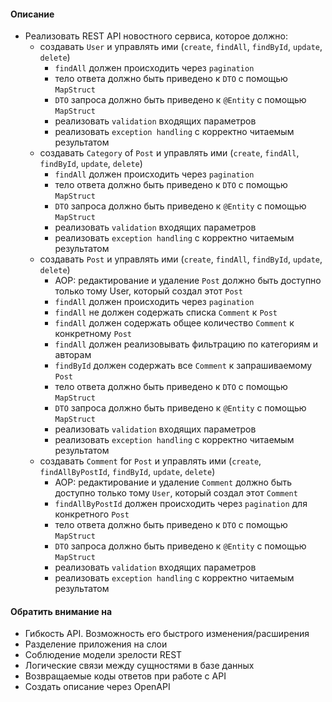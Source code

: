#### Описание
* Реализовать REST API новостного сервиса, которое должно:
   - создавать `User` и управлять ими (`create`, `findAll`, `findById`, `update`, `delete`)
     + `findAll` должен происходить через `pagination`
     + тело ответа должно быть приведено к `DTO` с помощью `MapStruct`
     + `DTO` запроса должно быть приведено к `@Entity` с помощью `MapStruct`
     + реализовать `validation` входящих параметров
     + реализовать `exception handling` с корректно читаемым результатом
   - создавать `Category` of `Post` и управлять ими (`create`, `findAll`, `findById`, `update`, `delete`)
     + `findAll` должен происходить через `pagination`
     + тело ответа должно быть приведено к `DTO` с помощью `MapStruct`
     + `DTO` запроса должно быть приведено к `@Entity` с помощью `MapStruct`
     + реализовать `validation` входящих параметров
     + реализовать `exception handling` с корректно читаемым результатом
   - создавать `Post` и управлять ими (`create`, `findAll`, `findById`, `update`, `delete`)
     + AOP: редактирование и удаление `Post` должно быть доступно только тому User, который создал этот `Post`
     + `findAll` должен происходить через `pagination`
     + `findAll` не должен содержать списка `Comment` к `Post`
     + `findAll` должен содержать общее количество `Comment` к конкретному `Post`
     + `findAll` должен реализовывать фильтрацию по категориям и авторам
     + `findById` должен содержать все `Comment` к запрашиваемому `Post`
     + тело ответа должно быть приведено к `DTO` с помощью `MapStruct`
     + `DTO` запроса должно быть приведено к `@Entity` с помощью `MapStruct`
     + реализовать `validation` входящих параметров
     + реализовать `exception handling` с корректно читаемым результатом
   - создавать `Comment` for `Post` и управлять ими (`create`, `findAllByPostId`, `findById`, `update`, `delete`)
     + AOP: редактирование и удаление `Comment` должно быть доступно только тому `User`, который создал этот `Comment`
     + `findAllByPostId` должен происходить через `pagination` для конкретного `Post`
     + тело ответа должно быть приведено к `DTO` с помощью `MapStruct`
     + `DTO` запроса должно быть приведено к `@Entity` с помощью `MapStruct`
     + реализовать `validation` входящих параметров
     + реализовать `exception handling` с корректно читаемым результатом


#### Обратить внимание на
* Гибкость API. Возможность его быстрого изменения/расширения
* Разделение приложения на слои
* Соблюдение модели зрелости REST
* Логические связи между сущностями в базе данных
* Возвращаемые коды ответов при работе с API
* Создать описание через OpenAPI
